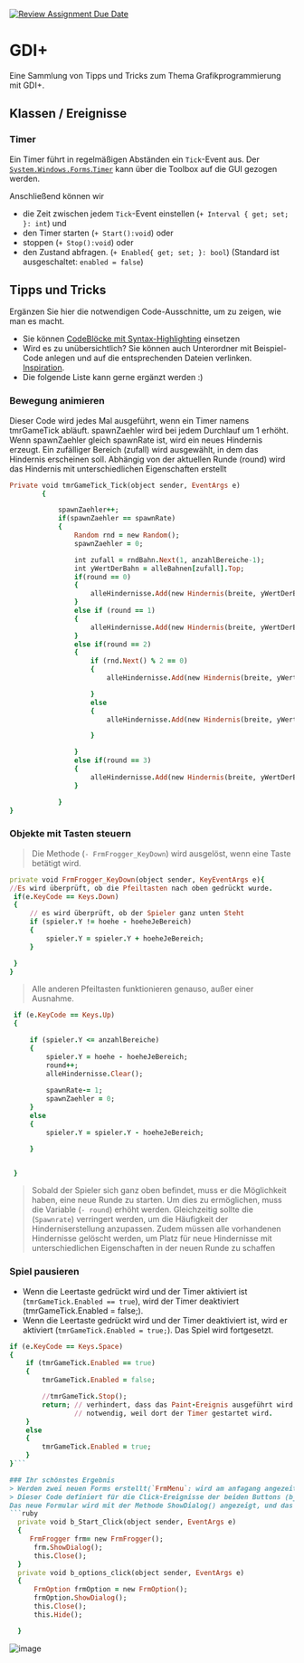 [![Review Assignment Due Date](https://classroom.github.com/assets/deadline-readme-button-24ddc0f5d75046c5622901739e7c5dd533143b0c8e959d652212380cedb1ea36.svg)](https://classroom.github.com/a/OwH8KTXH)
# GDI+
Eine Sammlung von Tipps und Tricks zum Thema Grafikprogrammierung mit GDI+.

## Klassen / Ereignisse
### Timer
Ein Timer führt in regelmäßigen Abständen ein `Tick`-Event aus. Der [`System.Windows.Forms`.`Timer`](https://learn.microsoft.com/de-de/dotnet/api/system.windows.forms.timer?view=windowsdesktop-8.0&viewFallbackFrom=net-6.0) kann über die Toolbox auf die GUI gezogen werden. 

Anschließend können wir 
- die Zeit zwischen jedem `Tick`-Event einstellen (`+ Interval { get; set; }: int`) und
- den Timer starten (`+ Start():void`) oder
- stoppen (`+ Stop():void`) oder
- den Zustand abfragen. (`+ Enabled{ get; set; }: bool`) (Standard ist ausgeschaltet: `enabled = false`)



## Tipps und Tricks
Ergänzen Sie hier die notwendigen Code-Ausschnitte, um zu zeigen, wie man es macht. 
- Sie können [CodeBlöcke mit Syntax-Highlighting](https://docs.github.com/en/get-started/writing-on-github/working-with-advanced-formatting/creating-and-highlighting-code-blocks#syntax-highlighting) einsetzen
- Wird es zu unübersichtlich? Sie können auch Unterordner mit Beispiel-Code anlegen und auf die entsprechenden Dateien verlinken. [Inspiration](https://github.com/gsoTH/flaskShowcase/tree/master/datenbanken).
- Die folgende Liste kann gerne ergänzt werden :)

### Bewegung animieren

Dieser Code wird jedes Mal ausgeführt, wenn ein Timer namens tmrGameTick abläuft.
spawnZaehler wird bei jedem Durchlauf um 1 erhöht.
Wenn spawnZaehler gleich spawnRate ist, wird ein neues Hindernis erzeugt.
Ein zufälliger Bereich (zufall) wird ausgewählt, in dem das Hindernis erscheinen soll.
Abhängig von der aktuellen Runde (round) wird das Hindernis mit unterschiedlichen Eigenschaften erstellt

```ruby
Private void tmrGameTick_Tick(object sender, EventArgs e)
        {

            spawnZaehler++;
            if(spawnZaehler == spawnRate)
            {
                Random rnd = new Random();
                spawnZaehler = 0;

                int zufall = rndBahn.Next(1, anzahlBereiche-1);
                int yWertDerBahn = alleBahnen[zufall].Top;
                if(round == 0)
                {
                    alleHindernisse.Add(new Hindernis(breite, yWertDerBahn, 60, hoeheJeBereich, 10, Color.Red));
                }
                else if (round == 1)
                {
                    alleHindernisse.Add(new Hindernis(breite, yWertDerBahn, 60, hoeheJeBereich, 40, Color.Blue));
                }
                else if(round == 2)
                {
                    if (rnd.Next() % 2 == 0)
                    {
                        alleHindernisse.Add(new Hindernis(breite, yWertDerBahn, 60, hoeheJeBereich, 10, Color.PowderBlue));

                    }
                    else
                    {
                        alleHindernisse.Add(new Hindernis(breite, yWertDerBahn, 60, hoeheJeBereich, 80, Color.Black));

                    }

                }
                else if(round == 3)
                {
                    alleHindernisse.Add(new Hindernis(breite, yWertDerBahn, 60, hoeheJeBereich, 20, Color.Blue));
                }

            }
}
```
### Objekte mit Tasten steuern
>Die Methode (`- FrmFrogger_KeyDown`) wird ausgelöst, wenn eine Taste betätigt wird.
```ruby
private void FrmFrogger_KeyDown(object sender, KeyEventArgs e){
//Es wird überprüft, ob die Pfeiltasten nach oben gedrückt wurde.
 if(e.KeyCode == Keys.Down)
 {
     // es wird überprüft, ob der Spieler ganz unten Steht
     if (spieler.Y != hoehe - hoeheJeBereich)
     {
         spieler.Y = spieler.Y + hoeheJeBereich;
     }

 }
}
```
>Alle anderen Pfeiltasten funktionieren genauso, außer einer Ausnahme.
```ruby
 if (e.KeyCode == Keys.Up)
 {

     if (spieler.Y <= anzahlBereiche)
     {
         spieler.Y = hoehe - hoeheJeBereich;
         round++;
         alleHindernisse.Clear();
         
         spawnRate-= 1; 
         spawnZaehler = 0;
     }
     else
     {
         spieler.Y = spieler.Y - hoeheJeBereich;

     }


 }
```

>Sobald der Spieler sich ganz oben befindet, muss er die Möglichkeit haben, eine neue Runde zu starten. Um dies zu ermöglichen, muss die Variable (`- round`) erhöht werden. Gleichzeitig sollte die (`Spawnrate`) verringert werden, um die Häufigkeit der Hinderniserstellung anzupassen. Zudem müssen alle vorhandenen Hindernisse gelöscht werden, um Platz für neue Hindernisse mit unterschiedlichen Eigenschaften in der neuen Runde zu schaffen
 
### Spiel pausieren
- Wenn die Leertaste gedrückt wird und der Timer aktiviert ist (`tmrGameTick.Enabled == true`), wird der Timer deaktiviert (tmrGameTick.Enabled = false;).
- Wenn die Leertaste gedrückt wird und der Timer deaktiviert ist, wird er aktiviert (`tmrGameTick.Enabled = true;`). Das Spiel wird fortgesetzt. 
```ruby
if (e.KeyCode == Keys.Space)
{
    if (tmrGameTick.Enabled == true)
    {
        tmrGameTick.Enabled = false;

        //tmrGameTick.Stop();
        return; // verhindert, dass das Paint-Ereignis ausgeführt wird
                // notwendig, weil dort der Timer gestartet wird.
    }
    else
    {
        tmrGameTick.Enabled = true;
    }
}```

### Ihr schönstes Ergebnis
> Werden zwei neuen Forms erstellt(`FrmMenu`: wird am anfagang angezeit,`FrmOption`)
> Dieser Code definiert für die Click-Ereignisse der beiden Buttons (b_Start und b_options).Beim Klicken auf die Buttons wird ein neues Form erstellt.
Das neue Formular wird mit der Methode ShowDialog() angezeigt, und das alte wird mit `Close()`geschlossen.
```ruby
  private void b_Start_Click(object sender, EventArgs e)
  {
     FrmFrogger frm= new FrmFrogger();
      frm.ShowDialog();
      this.Close();
  }
  private void b_options_click(object sender, EventArgs e)
  {
      FrmOption frmOption = new FrmOption();
      frmOption.ShowDialog();
      this.Close();
      this.Hide();

  }
```
![image](https://github.com/GSO-SW/gdi-reflexion-azarialii/assets/145339205/e1f67b86-0909-4d9b-adda-339e12346de2)






